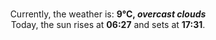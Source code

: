 <p  align="center"><br/>Currently, the weather is: <b> 9°C, <i>overcast clouds</i></b></br>Today, the sun rises at <b>06:27</b> and sets at <b>17:31</b>.</p>